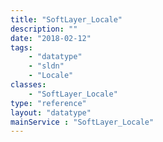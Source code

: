 ```yaml
---
title: "SoftLayer_Locale"
description: ""
date: "2018-02-12"
tags:
    - "datatype"
    - "sldn"
    - "Locale"
classes:
    - "SoftLayer_Locale"
type: "reference"
layout: "datatype"
mainService : "SoftLayer_Locale"
---
```

